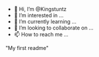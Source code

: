 - 👋 Hi, I’m @Kingstuntz
- 👀 I’m interested in ...
- 🌱 I’m currently learning ...
- 💞️ I’m looking to collaborate on ...
- 📫 How to reach me ...

<!---
Kingstuntz/Kingstuntz is a ✨ special ✨ repository because its `README.md` (this file) appears on your GitHub profile.
You can click the Preview link to take a look at your changes.
--->
"My first readme" 
